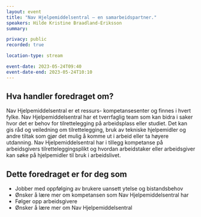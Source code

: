 ```yaml
---
layout: event
title: "Nav Hjelpemiddelsentral – en samarbeidspartner."
speakers: Hilde Kristine Braadland-Eriksson
summary: 

privacy: public
recorded: true

location-type: stream

event-date: 2023-05-24T09:40
event-date-end: 2023-05-24T10:10
---
```

## Hva handler foredraget om?
Nav Hjelpemiddelsentral er et ressurs- kompetansesenter og finnes i hvert fylke. Nav Hjelpemiddelsentral har et tverrfaglig team som kan bidra i saker hvor det er behov for tilrettelegging på arbeidsplass eller studiet. Det kan gis råd og veiledning om tilrettelegging, bruk av tekniske hjelpemidler og andre tiltak som gjør det mulig å komme ut i arbeid eller ta høyere utdanning. Nav Hjelpemiddelsentral har i tillegg kompetanse på arbeidsgivers tilretteleggingsplikt og hvordan arbeidstaker eller arbeidsgiver kan søke på hjelpemidler til bruk i arbeidslivet.

## Dette foredraget er for deg som
- Jobber med oppfølging av brukere uansett ytelse og bistandsbehov
- Ønsker å lære mer om kompetansen som Nav Hjelpemiddelsentral har
- Følger opp arbeidsgivere
- Ønsker å lære mer om Nav Hjelpemiddelsentral
